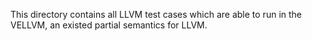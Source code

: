 This directory contains all LLVM test cases which are able to run in the VELLVM, an existed partial semantics for LLVM.
